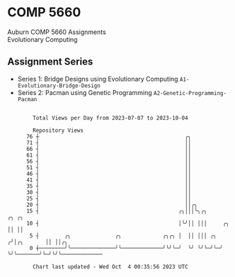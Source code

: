 # COMP 5660
Auburn COMP 5660 Assignments  
Evolutionary Computing

## Assignment Series
- Series 1: Bridge Designs using Evolutionary Computing `A1-Evolutionary-Bridge-Design`
- Series 2: Pacman using Genetic Programming `A2-Genetic-Programming-Pacman`

```

        Total Views per Day from 2023-07-07 to 2023-10-04

        Repository Views
      76 ┼                                              ╭╮
      71 ┤                                              ││
      66 ┤                                              ││
      61 ┤                                              ││
      56 ┤                                              ││
      51 ┤                                              ││
      46 ┤                                              ││
      41 ┤                                              ││
      35 ┤                                              ││
      30 ┤                                              ││
      25 ┤                                              ││
      20 ┤                                              ││╭╮
      15 ┤                                            ╭╮│││╰╮╭╮                ╭╮ ╭╮
      10 ┤                                            │╰╯││ │││     ╭╮         ││ ││
       5 ┤        ╭╮              ╭╮             ╭╮╭╮ │  ││ │││ ╭╮ ╭╯│╭╮       ││ ││╭╮
       0 ┼────────╯╰──────────────╯╰─────────────╯╰╯╰─╯  ╰╯ ╰╯╰─╯╰─╯ ╰╯╰───────╯╰─╯╰╯╰─────────────

        Chart last updated - Wed Oct  4 00:35:56 2023 UTC
        
```
